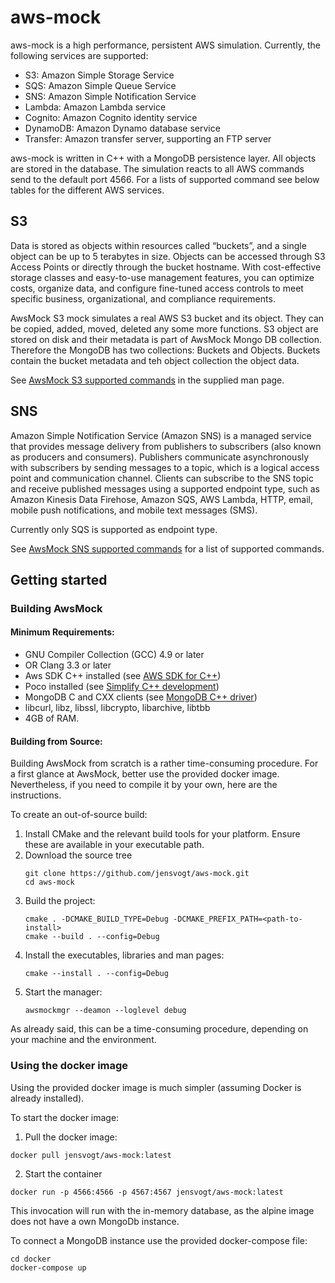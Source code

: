 # aws-mock

aws-mock is a high performance, persistent AWS simulation. Currently, the following services are supported: 

- S3: Amazon Simple Storage Service
- SQS: Amazon Simple Queue Service
- SNS: Amazon Simple Notification Service
- Lambda: Amazon Lambda service
- Cognito: Amazon Cognito identity service
- DynamoDB: Amazon Dynamo database service
- Transfer: Amazon transfer server, supporting an FTP server

aws-mock is written in C++ with a MongoDB persistence layer. All objects are stored in the database. The simulation 
reacts to all AWS commands send to the default port 4566. For a lists of supported command see below tables for the 
different AWS services.

## S3

Data is stored as objects within resources called “buckets”, and a single object can be up to 5 terabytes in size. 
Objects can be accessed through S3 Access Points or directly through the bucket hostname. With cost-effective storage 
classes and easy-to-use management features, you can optimize costs, organize data, and configure fine-tuned access 
controls to meet specific business, organizational, and compliance requirements.

AwsMock S3 mock simulates a real AWS S3 bucket and its object. They can be copied, added, moved, deleted any some more 
functions. S3 object are stored on disk and their metadata is part of AwsMock Mongo DB collection. Therefore the MongoDB 
has two collections: Buckets and Objects. Buckets contain the bucket metadata and teh object collection the object data.

See [AwsMock S3 supported commands](docs/man/awsmocks3.1.md) in the supplied man page.

## SNS

Amazon Simple Notification Service (Amazon SNS) is a managed service that provides message delivery from publishers to 
subscribers (also known as producers and consumers). Publishers communicate asynchronously with subscribers by sending 
messages to a topic, which is a logical access point and communication channel. Clients can subscribe to the SNS topic 
and receive published messages using a supported endpoint type, such as Amazon Kinesis Data Firehose, Amazon SQS, 
AWS Lambda, HTTP, email, mobile push notifications, and mobile text messages (SMS).

Currently only SQS is supported as endpoint type.

See [AwsMock SNS supported commands](docs/SNS/SNSFunctions.md) for a list of supported commands.

## Getting started

### Building AwsMock

#### Minimum Requirements:
 
 - GNU Compiler Collection (GCC) 4.9 or later
 - OR Clang 3.3 or later
 - Aws SDK C++ installed (see [AWS SDK for C++](https://pocoproject.org/))
 - Poco installed (see [Simplify C++ development](https://pocoproject.org/))
 - MongoDB C and CXX clients (see [MongoDB C++ driver](https://www.mongodb.com/docs/drivers/cxx/))
 - libcurl, libz, libssl, libcrypto, libarchive, libtbb
 - 4GB of RAM.

#### Building from Source:

Building AwsMock from scratch is a rather time-consuming procedure. For a first glance at AwsMock, better use the provided
docker image. Nevertheless, if you need to compile it by your own, here are the instructions.

To create an out-of-source build:

 1. Install CMake and the relevant build tools for your platform. Ensure these are available in your executable path.
 2. Download the source tree
    ```
    git clone https://github.com/jensvogt/aws-mock.git
    cd aws-mock
    ```
 3. Build the project:
    ```
    cmake . -DCMAKE_BUILD_TYPE=Debug -DCMAKE_PREFIX_PATH=<path-to-install>
    cmake --build . --config=Debug
    ```
 4. Install the executables, libraries and man pages:
    ```
    cmake --install . --config=Debug
    ```
 5. Start the manager:
    ```
    awsmockmgr --deamon --loglevel debug
    ```
    
As already said, this can be a time-consuming procedure, depending on your machine and the environment.

### Using the docker image

Using the provided docker image is much simpler (assuming Docker is already installed).

To start the docker image:
  1. Pull the docker image:
  ```
  docker pull jensvogt/aws-mock:latest
  ```
  2. Start the container
  ```
  docker run -p 4566:4566 -p 4567:4567 jensvogt/aws-mock:latest
  ```
This invocation will run with the in-memory database, as the alpine image does not have a own MongoDb instance. 

To connect a MongoDB instance use the provided docker-compose file:
  ```
  cd docker
  docker-compose up
  ```

